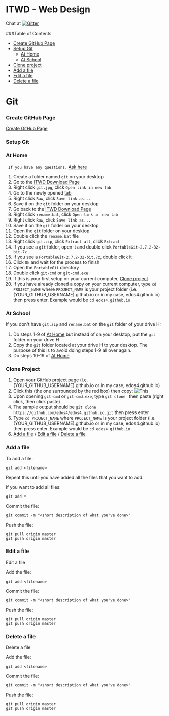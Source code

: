 # ITWD - Web Design

Chat at   [![Gitter](https://badges.gitter.im/edos4/itwd.svg)](https://gitter.im/edos4/itwd?utm_source=badge&utm_medium=badge&utm_campaign=pr-badge&utm_content=badge)

###Table of Contents
  * [Create GitHub Page](#create-github-page)
  * [Setup Git](#setup-git)
    * [At Home](#at-home)
    * [At School](#at-school)
  * [Clone project](#clone-project)
  * [Add a file](#add-a-file)
  * [Edit a file](#edit-a-file)
  * [Delete a file](#delete-a-file)

# Git

### Create GitHub Page
[Create GitHub Page](https://pages.github.com/)

### Setup Git

### At Home
`` If you have any questions,`` [Ask here](https://gitter.im/edos4/itwd) 

1. Create a folder named `git` on your desktop
2. Go to the [ITWD Download Page](https://github.com/edos4/itwd/tree/master/Downloads)
2. Right click `git.jpg`, click `Open link in new tab`
3. Go to the newly opened [tab](https://github.com/edos4/itwd/blob/master/Downloads/git.jpg)
4. Right click `Raw`, click `Save link as...`
5. Save it on the `git` folder on your desktop
6. Go back to the [ITWD Download Page](https://github.com/edos4/itwd/tree/master/Downloads)
7. Right click `rename.bat`, click `Open link in new tab`
8. Right click `Raw`, click `Save link as...`
9. Save it on the `git` folder on your desktop
10. Open the `git` folder on your desktop
11. Double click the `rename.bat` file
12. Right click `git.zip`, click `Extract all`, click `Extract`
13. If you see a `git` folder, open it and double click `PortableGit-2.7.2-32-bit.7z`
14. If you see a `PortableGit-2.7.2-32-bit.7z`, double click it
15. Click `Ok` and wait for the process to finish
16. Open the `PortableGit` directory
17. Double click `git-cmd` or `git-cmd.exe`
18. If this is your first setup on your current computer, [Clone project](#clone-project)
19. If you have already cloned a copy on your current computer, type `cd PROJECT_NAME` where `PROJECT_NAME` is your project folder (i.e. (YOUR_GITHUB_USERNAME).github.io or in my case, edos4.github.io) then press enter. Example would be `cd edos4.github.io`
 
### At School
If you don't have `git.zip` and `rename.bat` on the `git` folder of your drive H:
1. Do steps 1-9 of [At Home](#at-home) but instead of on your desktop, put the `git` folder on your drive H
2. Copy the `git` folder located at your drive H to your desktop. The purpose of this is to avoid doing steps 1-9 all over again.
3. Do steps 10-19 of [At Home](#at-home)

### Clone Project
1. Open your GitHub project page (i.e. (YOUR_GITHUB_USERNAME).github.io or in my case, edos4.github.io)
2. Click this (the one surrounded by the red box) then copy:
![This](https://raw.githubusercontent.com/edos4/itwd/master/assets/repo_name.png)
3. Upon opening `git-cmd` or `git-cmd.exe`, type `git clone ` then paste (right click, then click paste)
4. The sample output should be `git clone https://github.com/edos4/edos4.github.io.git` then press enter
5. Type `cd PROJECT_NAME` where `PROJECT_NAME` is your project folder (i.e. (YOUR_GITHUB_USERNAME).github.io or in my case, edos4.github.io) then press enter. Example would be `cd edos4.github.io`
6. [Add a file](#add-a-file) / [Edit a file](#edit-a-file) / [Delete a file](#delete-a-file)

### Add a file

To add a file: 
```
git add <filename>
```

Repeat this until you have added all the files that you want to add. 

If you want to add all files: 
```
git add *
```

Commit the file:
```
git commit -m "<short description of what you've done>"
```

Push the file:
```
git pull origin master
git push origin master
```

### Edit a file

Edit a file

Add the file:
```
git add <filename>
```

Commit the file:
```
git commit -m "<short description of what you've done>"
```

Push the file:
```
git pull origin master
git push origin master
```

### Delete a file

Delete a file

Add the file:
```
git add <filename>
```

Commit the file:
```
git commit -m "<short description of what you've done>"
```

Push the file:
```
git pull origin master
git push origin master
```
